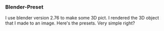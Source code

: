 ### Blender-Preset 

I use blender version 2.76 to make some 3D pict.
I rendered the 3D object that I made to an image.
Here's the presets. Very simple right?

